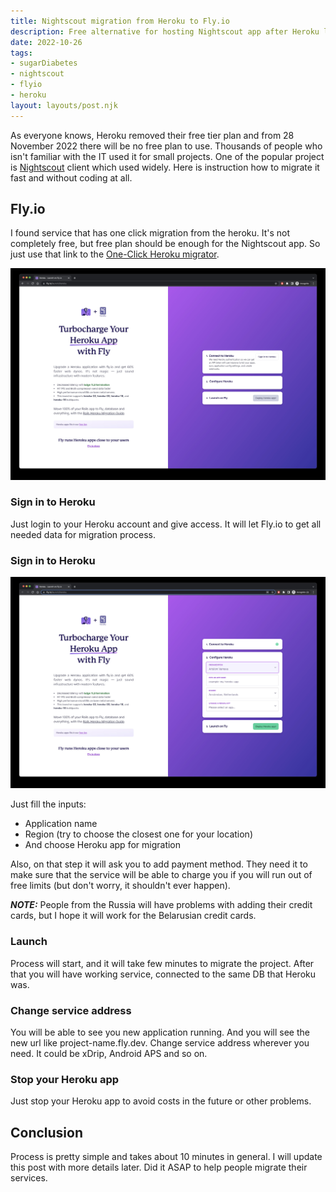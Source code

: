 ```yaml
---
title: Nightscout migration from Heroku to Fly.io
description: Free alternative for hosting Nightscout app after Heroku lost their free plan.
date: 2022-10-26
tags:
- sugarDiabetes
- nightscout
- flyio
- heroku
layout: layouts/post.njk
---
```

As everyone knows, Heroku removed their free tier plan and from 28 November 2022 there will be no free plan to use. Thousands of people who isn't familiar with the IT used it for small projects. One of the popular project is [Nightscout](https://github.com/nightscout/cgm-remote-monitor) client which used widely. Here is instruction how to migrate it fast and without coding at all.

## Fly.io

I found service that has one click migration from the heroku. It's not completely free, but free plan should be enough for the Nightscout app. So just use that link to the [One-Click Heroku migrator](https://fly.io/launch/heroku).

![One-Click migration from Heroku to the Fly.io](one-click-migrator.jpg)

### Sign in to Heroku

Just login to your Heroku account and give access. It will let Fly.io to get all needed data for migration process.

### Sign in to Heroku

![Setup configuration](configure.jpg)

Just fill the inputs:

- Application name
- Region (try to choose the closest one for your location)
- And choose Heroku app for migration

Also, on that step it will ask you to add payment method. They need it to make sure that the service will be able to charge you if you will run out of free limits (but don't worry, it shouldn't ever happen).

**_NOTE:_** People from the Russia will have problems with adding their credit cards, but I hope it will work for the Belarusian credit cards.

### Launch

Process will start, and it will take few minutes to migrate the project. After that you will have working service, connected to the same DB that Heroku was.

### Change service address

You will be able to see you new application running. And you will see the new url like project-name.fly.dev. Change service address wherever you need. It could be xDrip, Android APS and so on.

### Stop your Heroku app

Just stop your Heroku app to avoid costs in the future or other problems.

## Conclusion

Process is pretty simple and takes about 10 minutes in general. I will update this post with more details later. Did it ASAP to help people migrate their services.
